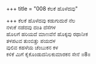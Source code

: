 +++
title = "008 ಕೆಲಕೆ ಹೊಳೆದವು"

+++
ಕೆಲಕೆ ಹೊಳೆದವು ಕಡುಗುದುರೆ ನೆಲ  
ನಳುಕೆ ನಡೆದವು ದಂತಿ ದೆಸೆಗಳ  
ಹೊಲಗೆ ಹರಿಯದೆ ಮಾಣವೆನೆ ಹೊಕ್ಕವು ರಥಾನೀಕ  
ತಳಪಟವ ತುಂಬಿತ್ತು ಪಯದಳ  
ವುಲಿವ ಕಹಳೆಯ ಚೆಂಬುಕನ ಕಳ  
ಕಳಿಕೆ ಮಿಗೆ ಕೈಕೊಂಡುದನಿಲಕುಮಾರಕನ ಸೇನೆ    ॥8॥